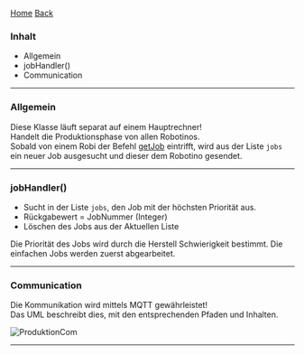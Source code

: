 [Home](home) [Back](WikiSolidus)

### Inhalt ###

- Allgemein
- jobHandler()
- Communication


----------
### Allgemein ###

Diese Klasse läuft separat auf einem Hauptrechner!  
Handelt die Produktionsphase von allen Robotinos.  
Sobald von einem Robi der Befehl [getJob](ProductControllLocal) eintrifft, wird aus der Liste `jobs` ein neuer Job ausgesucht und dieser dem Robotino gesendet.

----------

### jobHandler() ###

- Sucht in der Liste `jobs`, den Job mit der höchsten Priorität aus.
- Rückgabewert = JobNummer (Integer)
- Löschen des Jobs aus der Aktuellen Liste

Die Priorität des Jobs wird durch die Herstell Schwierigkeit bestimmt.
Die einfachen Jobs werden zuerst abgearbeitet.

----------

### Communication ###

Die Kommunikation wird mittels MQTT gewährleistet!  
Das UML beschreibt dies, mit den entsprechenden Pfaden und Inhalten.  


![ProduktionCom](https://gitlab.com/solidus/hefei/uploads/399e165f29bf71a49581d8893accdf12/ProduktionCom.PNG)  

----------
